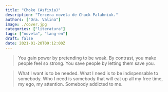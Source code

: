```yaml
---
title: "Choke (Asfixia)"
description: "Tercera novela de Chuck Palahniuk."
authors: ["Dra. Valina"]
image: ./cover.jpg
categories: ["literatura"]
tags: ["novela", "lang-en"]
draft: false
date: 2021-01-20T09:12:00Z
---
```


> You gain power by pretending to be weak. By contrast, you make people feel so strong. You save people by letting them save you.


> What I want is to be needed. What I need is to be indispensable to somebody. Who I need is somebody that will eat up all my free time, my ego, my attention. Somebody addicted to me.
